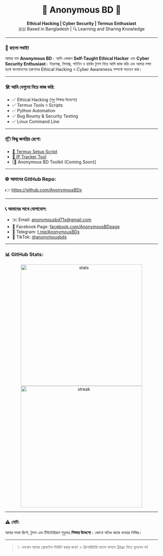 <h1 align="center">🔐 Anonymous BD 🔐</h1>
<p align="center">
  <b>Ethical Hacking | Cyber Security | Termux Enthusiast</b><br>
  🇧🇩 Based in Bangladesh | 🔍 Learning and Sharing Knowledge
</p>

---

### 👋 হ্যালো সবাই!
আমার নাম **Anonymous BD**। আমি একজন **Self-Taught Ethical Hacker** এবং **Cyber Security Enthusiast**। টারমেক্স, লিনাক্স, পাইটন ও হ্যাকিং টুলস নিয়ে আমি কাজ করি এবং আমার লক্ষ্য হলো বাংলাদেশের তরুণদের Ethical Hacking ও Cyber Awareness সম্পর্কে সচেতন করা।

---

### 🛠️ আমি যেগুলো নিয়ে কাজ করি:
- ✅ Ethical Hacking (শুধু শিক্ষার উদ্দেশ্যে)
- ✅ Termux Tools ও Scripts
- ✅ Python Automation
- ✅ Bug Bounty & Security Testing
- ✅ Linux Command Line

---

### 📦 কিছু জনপ্রিয় রেপো:
- [🔗 Termux Setup Script](https://github.com/AnonymousBDx/termux-setup)
- [🔗 IP Tracker Tool](https://github.com/AnonymousBDx/ip-tracker)
- [🔗 Anonymous BD Toolkit (Coming Soon)]

---

### 🌐 আমাদের GitHub Repo:
👉 https://github.com/AnonymousBDx

---

### 📞 আমাদের সাথে যোগাযোগ:
- ✉️ Email: [anonymousbd71x@gmail.com](mailto:anonymousbd71x@gmail.com)
- 🎯 Facebook Page: [facebook.com/AnonymousBDpage](https://www.facebook.com/AnonymousBDpage)
- 💬 Telegram: [t.me/AnonymousBDx](https://t.me/AnonymousBDx)
- 🎵 TikTok: [@anonymousbdx](https://www.tiktok.com/@anonymousbdx)

---

### 📊 GitHub Stats:
<p align="center">
  <img src="https://github-readme-stats.vercel.app/api?username=AnonymousBDx&show_icons=true&theme=radical" alt="stats" width="400"/>
  <img src="https://github-readme-streak-stats.herokuapp.com?user=AnonymousBDx&theme=dark&hide_border=true" alt="streak" width="400"/>
</p>

---

### ⚠️ নোট:
আমার সমস্ত স্ক্রিপ্ট, টুলস এবং টিউটোরিয়াল শুধুমাত্র **শিক্ষার উদ্দেশ্যে**। কোনো অবৈধ কাজে ব্যবহার নিষিদ্ধ।

---

> ✨ ধন্যবাদ আমার প্রোফাইল ভিজিট করার জন্য! ⭐ রিপোজিটরি ভালো লাগলে Star দিতে ভুলবেন না!
